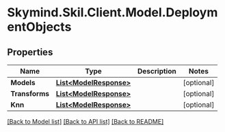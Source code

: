 # Skymind.Skil.Client.Model.DeploymentObjects
## Properties

Name | Type | Description | Notes
------------ | ------------- | ------------- | -------------
**Models** | [**List&lt;ModelResponse&gt;**](ModelResponse.md) |  | [optional] 
**Transforms** | [**List&lt;ModelResponse&gt;**](ModelResponse.md) |  | [optional] 
**Knn** | [**List&lt;ModelResponse&gt;**](ModelResponse.md) |  | [optional] 

[[Back to Model list]](../README.md#documentation-for-models) [[Back to API list]](../README.md#documentation-for-api-endpoints) [[Back to README]](../README.md)

